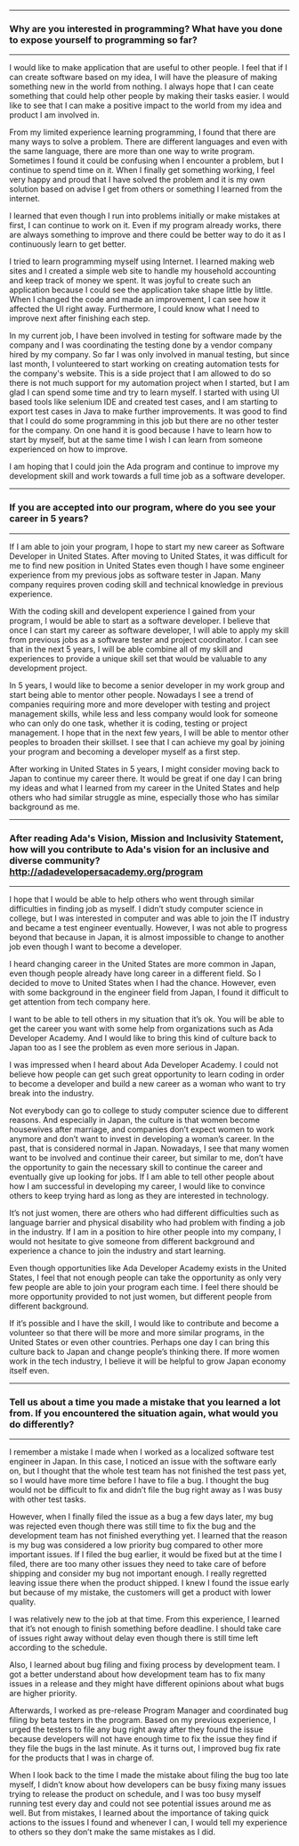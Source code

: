 ---------------
### Why are you interested in programming? What have you done to expose yourself to programming so far?
---------------
I would like to make application that are useful to other people. I feel that if I can create software based on my idea, I will have the pleasure of making something new in the world from nothing. I always hope that I can ceate something that could help other people by making their tasks easier. I would like to see that I can make a positive impact to the world from my idea and product I am involved in.

From my limited experience learning programming, I found that there are many ways to solve a problem. There are different languages and even with the same language, there are more than one way to write program. Sometimes I found it could be confusing when I encounter a problem, but I continue to spend time on it. When I finally get something working, I feel very happy and proud that I have solved the problem and it is my own solution based on advise I get from others or something I learned from the internet.

I learned that even though I run into problems initially or make mistakes at first, I can continue to work on it. Even if my program already works, there are always something to improve and there could be better way to do it as I continuously learn to get better.

I tried to learn programming myself using Internet. I learned making web sites and I created a simple web site to handle my household accounting and keep track of money we spent. It was joyful to create such an application because I could see the application take shape little by little. When I changed the code and made an improvement, I can see how it affected the UI right away. Furthermore, I could know what I need to improve next after finishing each step.

In my current job, I have been involved in testing for software made by the company and I was coordinating the testing done by a vendor company hired by my company. So far I was only involved in manual testing, but since last month, I volunteered to start working on creating automation tests for the company's website. This is a side project that I am allowed to do so there is not much support for my automation project when I started, but I am glad I can spend some time and try to learn myself. I started with using UI based tools like selenium IDE and created test cases, and I am starting to export test cases in Java to make further improvements. It was good to find that I could do some programming in this job but there are no other tester for the company. On one hand it is good because I have to learn how to start by myself, but at the same time I wish I can learn from someone experienced on how to improve.

I am hoping that I could join the Ada program and continue to improve my development skill and work towards a full time job as a software developer.
 
---
### If you are accepted into our program, where do you see your career in 5 years? 
---
If I am able to join your program, I hope to start my new career as Software Developer in United States. After moving to United States, it was difficult for me to find new position in United States even though I have some engineer experience from my previous jobs as software tester in Japan. Many company requires proven coding skill and technical knowledge in previous experience.

With the coding skill and developent experience I gained from your program, I would be able to start as a software developer. I believe that once I can start my career as software developer, I will able to apply my skill from previous jobs as a software tester and project coordinator. I can see that in the next 5 years, I will be able combine all of my skill and experiences to provide a unique skill set that would be valuable to any development project.

In 5 years, I would like to become a senior developer in my work group and start being able to mentor other people. Nowadays I see a trend of companies requiring more and more developer with testing and project management skills, while less and less company would look for someone who can only do one task, whether it is coding, testing or project management. I hope that in the next few years, I will be able to mentor other peoples to broaden their skillset. I see that I can achieve my goal by joining your program and becoming a developer myself as a first step.

After working in United States in 5 years, I might consider moving back to Japan to continue my career there. It would be great if one day I can bring my ideas and what I learned from my career in the United States and help others who had similar struggle as mine, especially those who has similar background as me.  

----
### After reading Ada's Vision, Mission and Inclusivity Statement, how will you contribute to Ada's vision for an inclusive and diverse community?  http://adadevelopersacademy.org/program
----
I hope that I would be able to help others who went through similar difficulties in finding job as myself. I didn’t study computer science in college, but I was interested in computer and was able to join the IT industry and became a test engineer eventually. However, I was not able to progress beyond that because in Japan, it is almost impossible to change to another job even though I want to become a developer.

I heard changing career in the United States are more common in Japan, even though people already have long career in a different field. So I decided to move to United States when I had the chance. However, even with some background in the engineer field from Japan, I found it difficult to get attention from tech company here.

I want to be able to tell others in my situation that it’s ok. You will be able to get the career you want with some help from organizations such as Ada Developer Academy. And I would like to bring this kind of culture back to Japan too as I see the problem as even more serious in Japan.

I was impressed when I heard about Ada Developer Academy. I could not believe how people can get such great opportunity to learn coding in order to become a developer and build a new career as a woman who want to try break into the industry.

Not everybody can go to college to study computer science due to different reasons. And especially in Japan, the culture is that women become housewives after marriage, and companies don’t expect women to work anymore and don’t want to invest in developing a woman’s career. In the past, that is considered normal in Japan. Nowadays, I see that many women want to be involved and continue their career, but similar to me, don’t have the opportunity to gain the necessary skill to continue the career and eventually give up looking for jobs.
If I am able to tell other people about how I am successful in developing my career, I would like to convince others to keep trying hard as long as they are interested in technology.

It’s not just women, there are others who had different difficulties such as language barrier and physical disability who had problem with finding a job in the industry. If I am in a position to hire other people into my company, I would not hesitate to give someone from different background and experience a chance to join the industry and start learning.

Even though opportunities like Ada Developer Academy exists in the United States, I feel that not enough people can take the opportunity as only very few people are able to join your program each time. I feel there should be more opportunity provided to not just women, but different people from different background.

If it’s possible and I have the skill, I would like to contribute and become a volunteer so that there will be more and more similar programs, in the United States or even other countries. Perhaps one day I can bring this culture back to Japan and change people’s thinking there. If more women work in the tech industry, I believe it will be helpful to grow Japan economy itself even.

----
### Tell us about a time you made a mistake that you learned a lot from. If you encountered the situation again, what would you do differently? 
----
I remember a mistake I made when I worked as a localized software test engineer in Japan.
In this case, I noticed an issue with the software early on, but I thought that the whole test team has not finished the test pass yet, so I would have more time before I have to file a bug. I thought the bug would not be difficult to fix and didn’t file the bug right away as I was busy with other test tasks.

However, when I finally filed the issue as a bug a few days later, my bug was rejected even though there was still time to fix the bug and the development team has not finished everything yet. I learned that the reason is my bug was considered a low priority bug compared to other more important issues. If I filed the bug earlier, it would be fixed but at the time I filed, there are too many other issues they need to take care of before shipping and consider my bug not important enough.
I really regretted leaving issue there when the product shipped. I knew I found the issue early but because of my mistake, the customers will get a product with lower quality.

I was relatively new to the job at that time. From this experience, I learned that it’s not enough to finish something before deadline. I should take care of issues right away without delay even though there is still time left according to the schedule.

Also, I learned about bug filing and fixing process by development team. I got a better understand about how development team has to fix many issues in a release and they might have different opinions about what bugs are higher priority.

Afterwards, I worked as pre-release Program Manager and coordinated bug filing by beta testers in the program. Based on my previous experience, I urged the testers to file any bug right away after they found the issue because developers will not have enough time to fix the issue they find if they file the bugs in the last minute. As it turns out, I improved bug fix rate for the products that I was in charge of.

When I look back to the time I made the mistake about filing the bug too late myself, I didn’t know about how developers can be busy fixing many issues trying to release the product on schedule, and I was too busy myself running test every day and could not see potential issues around me as well. But from mistakes, I learned about the importance of taking quick actions to the issues I found and whenever I can, I would tell my experience to others so they don’t make the same mistakes as I did.










